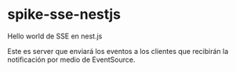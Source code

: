 # spike-sse-nestjs

Hello world de SSE en nest.js

Este es server que enviará los eventos a los clientes que recibirán la notificación por medio de EventSource.
